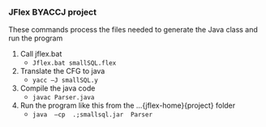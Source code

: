 ### JFlex BYACCJ project

These commands process the files needed to generate the Java class and run the program

1. Call jflex.bat
	* `Jflex.bat smallSQL.flex`
2. Translate the CFG to java
	* `yacc –J smallSQL.y`
3. Compile the java code
	* `javac Parser.java`
4. Run the program like this from the ...{jflex-home}\{project} folder
	* `java  –cp  .;smallsql.jar  Parser`